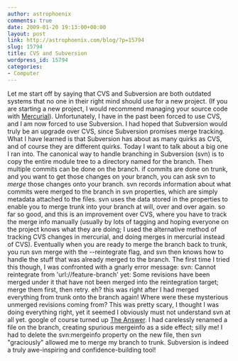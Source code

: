 ```yaml
---
author: astrophoenix
comments: true
date: 2009-01-20 19:13:00+00:00
layout: post
link: http://astrophoenix.com/blog/?p=15794
slug: 15794
title: CVS and Subversion
wordpress_id: 15794
categories:
- Computer
---
```


Let me start off by saying that CVS and Subversion are both outdated systems that no one in their right mind should use for a new project. (If you are starting a new project, I would recommend managing your source code with [Mercurial](http://www.selenic.com/mercurial/wiki/)).  Unfortunately, I have in the past been forced to use CVS, and I am now forced to use Subversion. I had hoped that Subversion would truly be an upgrade over CVS, since Subversion promises merge tracking.  What I have learned is that Subversion has about as many quirks as CVS, and of course they are different quirks. Today I want to talk about a big one I ran into.  The canonical way to handle branching in Subversion (svn) is to copy the entire module tree to a directory named for the branch. Then multiple commits can be done on the branch. if commits are done on trunk, and you want to get those changes on your branch, you can ask svn to _merge_ those changes onto your branch. svn records information about what commits were merged to the branch in svn properties, which are simply metadata attached to the files. svn uses the data stored in the properties to enable you to merge trunk into your branch at will, over and over again. so far so good, and this is an improvement over CVS, where you have to track the merge info manually (usually by lots of tagging and hoping everyone on the project knows what they are doing; I used the alternative method of tracking CVS changes in mercurial, and doing merges in mercurial instead of CVS).  Eventually when you are ready to merge the branch back to trunk, you run svn merge with the --reintegrate flag, and svn then knows how to handle the stuff that was already merged to the branch.  The first time I tried this though, I was confronted with a gnarly error message:  svn: Cannot reintegrate from 'url://feature-branch' yet: Some revisions have been merged under it that have not been merged into the reintegration target; merge them first, then retry.  eh? this was right after I had merged everything from trunk onto the branch again! Where were these mysterious unmerged revisions coming from? This was pretty scary, I thought I was doing everything right, yet it seemed I obviously must not understand svn at all yet.  google of course turned up [The Answer](http://blogs.open.collab.net/svn/2008/07/subversion-merg.html). I had carelessly renamed a file on the branch, creating spurious mergeinfo as a side effect; silly me! I had to delete the svn:mergeinfo property on the new file, then svn "graciously" allowed me to merge my branch to trunk. Subversion is indeed a truly awe-inspiring and confidence-building tool!
